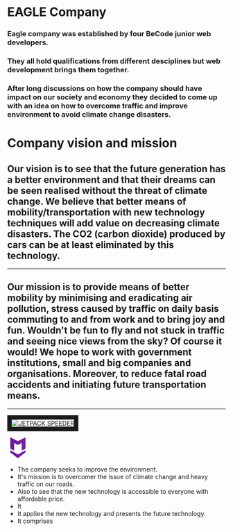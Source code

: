 # EAGLE Company

### Eagle company was established by four BeCode junior web developers.
### They all hold qualifications from different desciplines but web development brings them together.
### After long discussions on how the company should have impact on our society and economy they decided to come up with an idea on how to overcome traffic and improve environment to avoid climate change disasters.

# Company vision and mission

 ## Our vision is to see that the future generation has a better environment and that their dreams can be seen realised   without the  threat of climate change. We believe that better means of mobility/transportation with new technology techniques will add value on decreasing climate disasters. The CO2 (carbon dioxide) produced by cars can be at least eliminated by this technology.
  ---
## Our mission is to provide means of better mobility by minimising and eradicating air pollution, stress caused by traffic on daily basis commuting to and from work and to bring joy and fun. Wouldn't be fun to fly and not stuck in traffic and seeing nice views from the sky? Of course it would! We hope to work with government institutions, small and big companies and organisations. Moreover, to reduce fatal road accidents and initiating future transportation means.
---
<a href="https://www.youtube.com/watch?v=0BgbPilrsyw=JETPACK SPEEDER
" target=""><img src="https://www.youtube.com/watch?v=URgznwTph6M" 
alt="JETPACK SPEEDER" width="240" height="180" border="10" /></a>

![alt text](https://github.com/adam-p/markdown-here/raw/master/src/common/images/icon48.png "Logo Title Text 1")

- The company seeks to improve the environment.
- It's mission is to overcomer the issue of climate change and heavy traffic on our roads.
- Also to see that the new technology is accessible to everyone with affordable price.
- It 
- It applies the new technology and presents the future technology.
- It comprises
